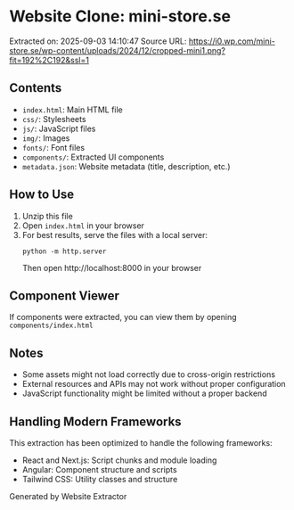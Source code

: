 # Website Clone: mini-store.se

Extracted on: 2025-09-03 14:10:47
Source URL: https://i0.wp.com/mini-store.se/wp-content/uploads/2024/12/cropped-mini1.png?fit=192%2C192&ssl=1

## Contents

- `index.html`: Main HTML file
- `css/`: Stylesheets
- `js/`: JavaScript files
- `img/`: Images
- `fonts/`: Font files
- `components/`: Extracted UI components
- `metadata.json`: Website metadata (title, description, etc.)

## How to Use

1. Unzip this file
2. Open `index.html` in your browser
3. For best results, serve the files with a local server:
   ```
   python -m http.server
   ```
   Then open http://localhost:8000 in your browser

## Component Viewer

If components were extracted, you can view them by opening `components/index.html`

## Notes

- Some assets might not load correctly due to cross-origin restrictions
- External resources and APIs may not work without proper configuration
- JavaScript functionality might be limited without a proper backend

## Handling Modern Frameworks

This extraction has been optimized to handle the following frameworks:
- React and Next.js: Script chunks and module loading
- Angular: Component structure and scripts
- Tailwind CSS: Utility classes and structure

Generated by Website Extractor
